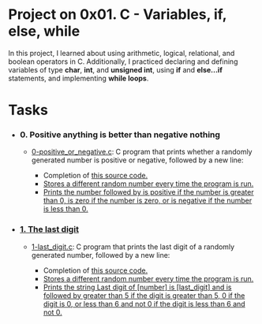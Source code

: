 <h1>Project on 0x01. C - Variables, if, else, while</h1>
<p>In this project, I learned about using arithmetic, logical, relational, and boolean operators in C. Additionally, I practiced declaring and defining variables of type <strong>char</strong>, <strong>int</strong>, and <strong>unsigned int</strong>, using <strong>if</strong> and <strong>else...if</strong> statements, and implementing <strong>while loops</strong>.</p>
<h1>Tasks</h1>
<ul>

<li><h3>0. Positive anything is better than negative nothing</h3></li>
<ul>
<li><a href="https://github.com/adoumouangnamouemmanuel/alx-low_level_programming/blob/master/0x01-variables_if_else_while/0-positive_or_negative.c">0-positive_or_negative.c</a>: C program that prints whether a randomly generated number is positive or negative, followed by a new line:</li>
<ul>
<li>Completion of <a href="https://github.com/alx-tools/0x01.c/blob/master/0-positive_or_negative_c">this source code.</li>
<li>Stores a different random number every time the program is run.</li>
<li>Prints the number followed by is positive if the number is greater than 0, is zero if the number is zero, or is negative if the number is less than 0.</li>
</ul>
</ul>

<li><h3>1. The last digit</h3></li>
<ul>
<li><a href="https://github.com/adoumouangnamouemmanuel/alx-low_level_programming/blob/master/0x01-variables_if_else_while/1-last_digit.c">1-last_digit.c</a>: C program that prints the last digit of a randomly generated number, followed by a new line:</li>
<ul>
<li>Completion of <a href="https://github.com/holbertonschool/0x01.c/blob/master/1-last_digit_c">this source code.</li>
<li>Stores a different random number every time the program is run.</li>
<li>Prints the string Last digit of [number] is [last_digit] and is followed by greater than 5 if the digit is greater than 5, 0 if the digit is 0, or less than 6 and not 0 if the digit is less than 6 and not 0.</li>
</ul>
</ul>

</ul>